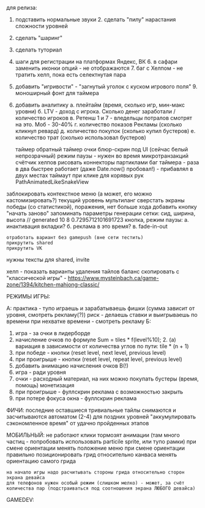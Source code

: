 для релиза:
1. подставить нормальные звуки
    2. сделать "пилу" нарастания сложности уровней
3. сделать "шаринг"
4. сделать туториал
5. шаги для регистрации на платформах Яндекс, ВК
    6. в сафари заменить иконки опций - не отображаются
    7. баг с Хелпом - не тратить хелп, пока есть селектнутая пара
8. добавить "игривости" - "загнутый уголок с куском игрового поля"
    9. моноширный фонт для таймера
10. добавить аналитику
а. плейтайм (время, сколько игр, мин-макс уровни)
б. LTV - доход с игрока. Сколько денег заработали / количество игроков
в. Ретенш 1 и 7 - вледельцы потралов смотрят на это. Моб - 30-40%
г. количество показов Рекламы (сколько кликнул ревард)
д. количество покупок (сколько купил бустеров)
е. количество трат (сколько использовал бустеров)


    таймер
    обратный таймер
    очки
    блюр-скрин под UI (сейчас белый непрозрачный)
    режим паузы - нужен во время микротранзакций
    счётчик хелпов
    рисовать коннекторы партиклами
    баг таймера - раза в два быстрее работает (даже Date.now() пробовал!) - прибавлял в двух местах
    таймаут при клике для корявых рук
    PathAnimatedLikeSnakeView

заблокировать контекстное меню (а может, его можно кастомизировать?)
    текущий уровень
    мультиланг
    сверстать экраны победы (со статистикой), поражения, нет больше хода
    добавить кнопку "начать заново"
    запоминать параметры генерации сетки: сид, ширина, высота
// generated 10 8 0.7295712101691723
    кнопка, режим паузы:
    а. инактивация вкладки?
    б. реклама в это время?
    в. fade-in-out

    отработать вариант без gamepush (вне сети тестить)
    прикрутить shared
    прикрутить VK
нужны тексты для shared, invite

хелп - показать варианты удаления тайлов
    баланс скопировать с "классической игры" - 
    https://www.mysteinbach.ca/game-zone/1394/kitchen-mahjong-classic/


РЕЖИМЫ ИГРЫ:
<!-- марафон - после проигрыша продолжаешь с того же уровня, лишь бы забраться повыше -->
<!-- рекорд - после проигрыша начинаешь сначала -->
A:
практика - тупо играешь и зарабатываешь фишки (сумма зависит от уровня, смотреть рекламу(?))
риск - делаешь ставки и выигрываешь по времени
при нехватке времени - смотреть рекламу
Б:
1. игра - за очки в лидерборде
2. начисление очков по формуле Sum = tiles * f(level%10);
    2. (а) вариация в зависимости от количества углов по пути: tile * (n + 1)
3. при победе - кнопки (reset level, next level, previous level)
4. при проигрыше - кнопки (reset level, repeat level, previous level)
5. добавить анимацию начисления очков
В(!)
1. игра - ради уровня
2. очки - расходный материал, на них можно покупать бустеры (время, помощь)
монетизация
1. при проигрыше - фуллскрин реклама с возможностью закрыть
2. при потере фокуса окна - фуллскрин реклама

ФИЧИ:
последние оставшиеся тривиальные тайлы снимаются и засчитываются автоматом (2-4)
для поздних уровней "аккумулировать сэкономленное время" от удачно пройденных этапов

МОБИЛЬНЫЙ:
    не работают клики
    тормозят анимации (там много частиц - попробовать использовать particile sprite, или тупо рамки)
    при смене ориентации менять положение меню
    при смене ориентации правильно позиционировать грид относительно канваса
    менять ориентацию самого грида

    на начало игры надо расчитывать стороны грида относительно сторон экрана девайса
    для телефонов нужен особый режим (слишком мелко) - может, за счёт количества пар (подстраиваться под соотношения экрана ЛЮБОГО девайса)

GAMEDEV:
